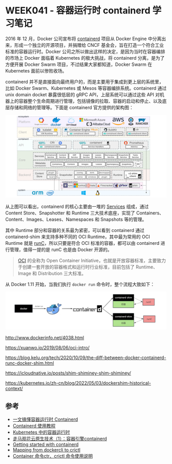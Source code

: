 # WEEK041 - 容器运行时 containerd 学习笔记

2016 年 12 月，Docker 公司宣布将 [containerd](https://containerd.io/) 项目从 Docker Engine 中分离出来，形成一个独立的开源项目，并捐赠给 CNCF 基金会，旨在打造一个符合工业标准的容器运行时。Docker 公司之所以做出这样的决定，是因为当时在容器编排的市场上 Docker 面临着 Kubernetes 的极大挑战，将 containerd 分离，是为了方便开展 Docker Swarm 项目，不过结果大家都知道，Docker Swarm 在 Kubernetes 面前以惨败收场。

containerd 并不是直接面向最终用户的，而是主要用于集成到更上层的系统里，比如 Docker Swarm、Kubernetes 或 Mesos 等容器编排系统。containerd 通过 unix domain docket 暴露很低层的 gRPC API，上层系统可以通过这些 API 对机器上的容器整个生命周期进行管理，包括镜像的拉取、容器的启动和停止、以及底层存储和网络的管理等。下面是 containerd 官方提供的架构图：

![](./images/containerd-architecture.png)

从上图可以看出，containerd 的核心主要由一堆的 [Services](https://github.com/containerd/containerd/tree/main/api/services) 组成，通过 Content Store、Snapshotter 和 Runtime 三大技术底座，实现了 Containers、Content、Images、Leases、Namespaces 和 Snapshots 等的管理。

其中 Runtime 部分和容器的关系最为紧密，可以看到 containerd 通过 containerd-shim 来支持多种不同的 OCI Runtime，其中最为常用的 OCI Runtime 就是 [runC](https://github.com/opencontainers/runc)，所以只要是符合 OCI 标准的容器，都可以由 containerd 进行管理，值得一提的是 runC 也是由 Docker 开源的。

> [OCI](https://opencontainers.org/) 的全称为 Open Container Initiative，也就是开放容器标准，主要致力于创建一套开放的容器格式和运行时行业标准，目前包括了 Runtime、Image 和 Distribution 三大标准。

从 Docker 1.11 开始，当我们执行 `docker run` 命令时，整个流程大致如下：

![](./images/docker-to-containerd.png)

http://www.dockerinfo.net/4038.html

https://xuanwo.io/2019/08/06/oci-intro/

https://blog.kelu.org/tech/2020/10/09/the-diff-between-docker-containerd-runc-docker-shim.html

https://icloudnative.io/posts/shim-shiminey-shim-shiminey/

https://kubernetes.io/zh-cn/blog/2022/05/03/dockershim-historical-context/

## 参考

* [一文搞懂容器运行时 Containerd](https://www.qikqiak.com/post/containerd-usage/)
* [Containerd 使用教程](https://icloudnative.io/posts/getting-started-with-containerd/)
* [Kubernetes 中的容器运行时](https://icloudnative.io/posts/container-runtime/)
* [走马观花云原生技术（1）：容器引擎containerd](https://taoofcoding.tech/blogs/2022-07-31/the-overview-of-cloud-native-projects-1)
* [Getting started with containerd](https://github.com/containerd/containerd/blob/main/docs/getting-started.md)
* [Mapping from dockercli to crictl](https://kubernetes.io/docs/reference/tools/map-crictl-dockercli/)
* [Container 命令ctr、crictl 命令使用说明](https://www.akiraka.net/kubernetes/1139.html)
